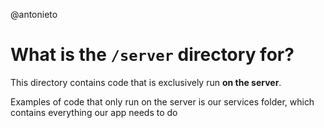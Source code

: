 @antonieto
# What is the `/server` directory for?
This directory contains code that is exclusively run **on the server**.


Examples of code that only run on the server is our services folder, which contains everything our app needs to do 
